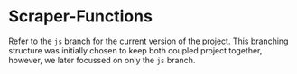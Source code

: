 # Scraper-Functions
Refer to the `js` branch for the current version of the project. This branching structure was initially chosen to keep both coupled project together, however, we later focussed on only the `js` branch.
